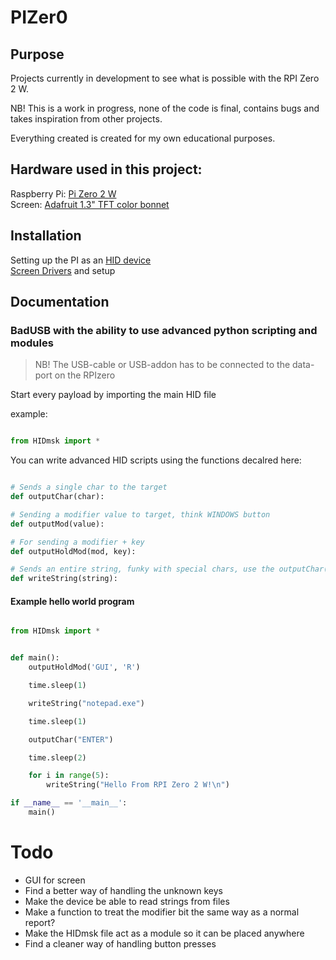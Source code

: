 # PIZer0

## Purpose

Projects currently in development to see what is possible with the RPI Zero 2 W.

NB! This is a work in progress, none of the code is final, contains bugs and takes inspiration from other projects.

Everything created is created for my own educational purposes.

## Hardware used in this project:

Raspberry Pi: [Pi Zero 2 W ](https://www.raspberrypi.com/products/raspberry-pi-zero-2-w/)  
Screen: [Adafruit 1.3" TFT color bonnet ](https://learn.adafruit.com/adafruit-1-3-color-tft-bonnet-for-raspberry-pi)

## Installation

Setting up the PI as an [HID device](https://www.rmedgar.com/blog/using-rpi-zero-as-keyboard-setup-and-device-definition/)  
[Screen Drivers](https://learn.adafruit.com/adafruit-1-3-color-tft-bonnet-for-raspberry-pi/python-setup) and setup

## Documentation

### BadUSB with the ability to use advanced python scripting and modules

> NB! The USB-cable or USB-addon has to be connected to the data-port on the RPIzero

Start every payload by importing the main HID file

example:

```py

from HIDmsk import *

```

You can write advanced HID scripts using the functions decalred here:

```py

# Sends a single char to the target
def outputChar(char):

# Sending a modifier value to target, think WINDOWS button
def outputMod(value):

# For sending a modifier + key
def outputHoldMod(mod, key):

# Sends an entire string, funky with special chars, use the outputChar() function for those
def writeString(string):


```

#### Example hello world program

```py

from HIDmsk import *


def main():
    outputHoldMod('GUI', 'R')

    time.sleep(1)

    writeString("notepad.exe")

    time.sleep(1)

    outputChar("ENTER")

    time.sleep(2)

    for i in range(5):
        writeString("Hello From RPI Zero 2 W!\n")

if __name__ == '__main__':
    main()

```

# Todo
 - GUI for screen
 - Find a better way of handling the unknown keys
 - Make the device be able to read strings from files
 - Make a function to treat the modifier bit the same way as a normal report?
 - Make the HIDmsk file act as a module so it can be placed anywhere
 - Find a cleaner way of handling button presses
